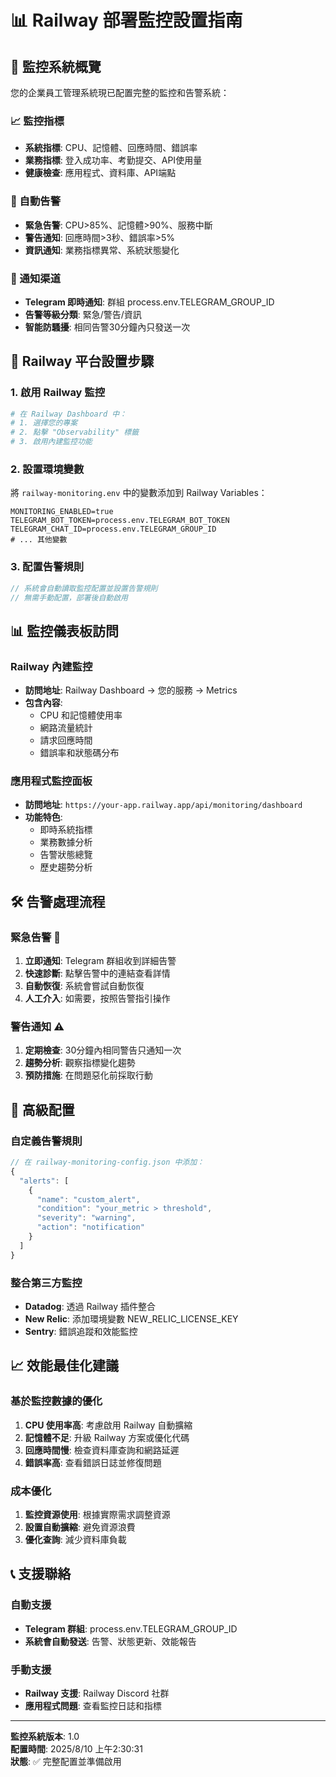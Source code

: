# 📊 Railway 部署監控設置指南

## 🎯 監控系統概覽

您的企業員工管理系統現已配置完整的監控和告警系統：

### 📈 監控指標
- **系統指標**: CPU、記憶體、回應時間、錯誤率
- **業務指標**: 登入成功率、考勤提交、API使用量
- **健康檢查**: 應用程式、資料庫、API端點

### 🚨 自動告警
- **緊急告警**: CPU>85%、記憶體>90%、服務中斷
- **警告通知**: 回應時間>3秒、錯誤率>5%
- **資訊通知**: 業務指標異常、系統狀態變化

### 📱 通知渠道
- **Telegram 即時通知**: 群組 process.env.TELEGRAM_GROUP_ID
- **告警等級分類**: 緊急/警告/資訊
- **智能防騷擾**: 相同告警30分鐘內只發送一次

## 🚀 Railway 平台設置步驟

### 1. 啟用 Railway 監控
```bash
# 在 Railway Dashboard 中：
# 1. 選擇您的專案
# 2. 點擊 "Observability" 標籤
# 3. 啟用內建監控功能
```

### 2. 設置環境變數
將 `railway-monitoring.env` 中的變數添加到 Railway Variables：

```env
MONITORING_ENABLED=true
TELEGRAM_BOT_TOKEN=process.env.TELEGRAM_BOT_TOKEN
TELEGRAM_CHAT_ID=process.env.TELEGRAM_GROUP_ID
# ... 其他變數
```

### 3. 配置告警規則
```javascript
// 系統會自動讀取監控配置並設置告警規則
// 無需手動配置，部署後自動啟用
```

## 📊 監控儀表板訪問

### Railway 內建監控
- **訪問地址**: Railway Dashboard → 您的服務 → Metrics
- **包含內容**: 
  - CPU 和記憶體使用率
  - 網路流量統計
  - 請求回應時間
  - 錯誤率和狀態碼分布

### 應用程式監控面板
- **訪問地址**: `https://your-app.railway.app/api/monitoring/dashboard`
- **功能特色**:
  - 即時系統指標
  - 業務數據分析
  - 告警狀態總覽
  - 歷史趨勢分析

## 🛠️ 告警處理流程

### 緊急告警 🚨
1. **立即通知**: Telegram 群組收到詳細告警
2. **快速診斷**: 點擊告警中的連結查看詳情
3. **自動恢復**: 系統會嘗試自動恢復
4. **人工介入**: 如需要，按照告警指引操作

### 警告通知 ⚠️
1. **定期檢查**: 30分鐘內相同警告只通知一次
2. **趨勢分析**: 觀察指標變化趨勢
3. **預防措施**: 在問題惡化前採取行動

## 🔧 高級配置

### 自定義告警規則
```javascript
// 在 railway-monitoring-config.json 中添加：
{
  "alerts": [
    {
      "name": "custom_alert",
      "condition": "your_metric > threshold",
      "severity": "warning",
      "action": "notification"
    }
  ]
}
```

### 整合第三方監控
- **Datadog**: 透過 Railway 插件整合
- **New Relic**: 添加環境變數 NEW_RELIC_LICENSE_KEY
- **Sentry**: 錯誤追蹤和效能監控

## 📈 效能最佳化建議

### 基於監控數據的優化
1. **CPU 使用率高**: 考慮啟用 Railway 自動擴縮
2. **記憶體不足**: 升級 Railway 方案或優化代碼
3. **回應時間慢**: 檢查資料庫查詢和網路延遲
4. **錯誤率高**: 查看錯誤日誌並修復問題

### 成本優化
1. **監控資源使用**: 根據實際需求調整資源
2. **設置自動擴縮**: 避免資源浪費
3. **優化查詢**: 減少資料庫負載

## 📞 支援聯絡

### 自動支援
- **Telegram 群組**: process.env.TELEGRAM_GROUP_ID
- **系統會自動發送**: 告警、狀態更新、效能報告

### 手動支援
- **Railway 支援**: Railway Discord 社群
- **應用程式問題**: 查看監控日誌和指標

---

**監控系統版本**: 1.0  
**配置時間**: 2025/8/10 上午2:30:31  
**狀態**: ✅ 完整配置並準備啟用